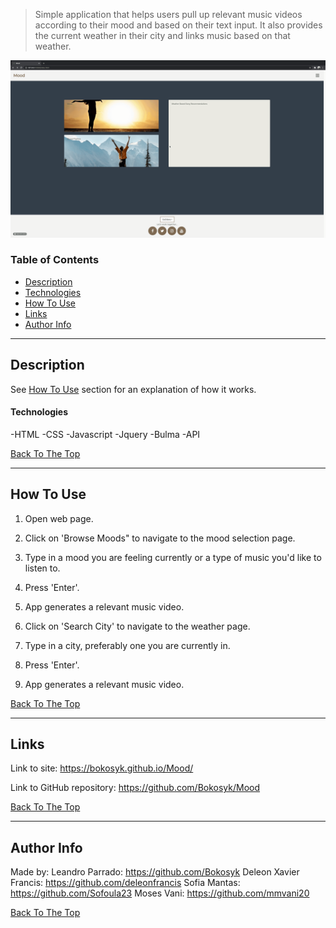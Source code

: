 > Simple application that helps users pull up relevant music videos according to their mood and based on their text input. It also provides the current weather in their city and links music based on that weather. 

![](image/mood_1.gif)


### Table of Contents

- [Description](#description)
- [Technologies](#technologies)
- [How To Use](#how-to-use)
- [Links](#links)
- [Author Info](#author-info)

---

## Description

See [How To Use](#how-to-use) section for an explanation of how it works.

#### Technologies
-HTML
-CSS
-Javascript
-Jquery
-Bulma
-API


[Back To The Top](#read-me-template)

---

## How To Use

1. Open web page.
2. Click on 'Browse Moods" to navigate to the mood selection page.
3. Type in a mood you are feeling currently or a type of music you'd like to listen to.
4. Press 'Enter'.
5. App generates a relevant music video.

1. Click on 'Search City' to navigate to the weather page.
2. Type in a city, preferably one you are currently in.
3. Press 'Enter'.
4. App generates a relevant music video.

[Back To The Top](#read-me-template)

---

## Links

Link to site: https://bokosyk.github.io/Mood/


Link to GitHub repository: https://github.com/Bokosyk/Mood


[Back To The Top](#read-me-template)

---

## Author Info

Made by:
Leandro Parrado: https://github.com/Bokosyk
Deleon Xavier Francis: https://github.com/deleonfrancis
Sofia Mantas: https://github.com/Sofoula23
Moses Vani: https://github.com/mmvani20


[Back To The Top](#read-me-template)
